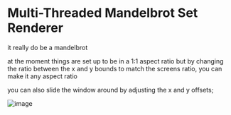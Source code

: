 # Multi-Threaded Mandelbrot Set Renderer
 it really do be a mandelbrot

 at the moment things are set up to be in a 1:1 aspect ratio but by changing the ratio between the x and y bounds to match the screens ratio, you can make it any aspect ratio

 you can also slide the window around by adjusting the x and y offsets;

 ![image](https://user-images.githubusercontent.com/115612092/230722694-1c22c89b-fe69-4087-8a9e-18d5034f59a7.png)


